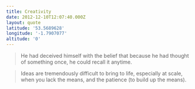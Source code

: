 ```yaml
---
title: Creativity
date: 2012-12-10T12:07:40.000Z
layout: quote
latitude: '53.5689628'
longitude: '-1.7907077'
altitude: '0'
---
```

> He had deceived himself with the belief that because he had thought of something once, he could recall it anytime.

> Ideas are tremendously difficult to bring to life, especially at scale, when you lack the means, and the patience (to build up the means).
